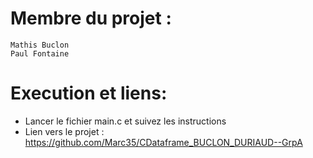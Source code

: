 # Membre du projet :
    Mathis Buclon
    Paul Fontaine
# Execution et liens:
 - Lancer le fichier main.c et suivez les instructions
 - Lien vers le projet : https://github.com/Marc35/CDataframe_BUCLON_DURIAUD--GrpA
